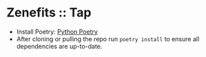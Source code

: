 # Zenefits :: Tap

- Install Poetry: [Python Poetry](https://python-poetry.org/)
- After cloning or pulling the repo run `poetry install` to ensure all dependencies are up-to-date.

